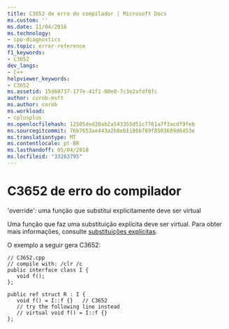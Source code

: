 ```yaml
---
title: C3652 de erro do compilador | Microsoft Docs
ms.custom: ''
ms.date: 11/04/2016
ms.technology:
- cpp-diagnostics
ms.topic: error-reference
f1_keywords:
- C3652
dev_langs:
- C++
helpviewer_keywords:
- C3652
ms.assetid: 15d68737-177e-41f1-80e0-7c3e2afdf0fc
author: corob-msft
ms.author: corob
ms.workload:
- cplusplus
ms.openlocfilehash: 12505ded20ab2a543355d51c7761a7f3acdf9feb
ms.sourcegitcommit: 76b7653ae443a2b8eb1186b789f8503609d6453e
ms.translationtype: MT
ms.contentlocale: pt-BR
ms.lasthandoff: 05/04/2018
ms.locfileid: "33263795"
---
```

# <a name="compiler-error-c3652"></a>C3652 de erro do compilador
'override': uma função que substitui explicitamente deve ser virtual  
  
 Uma função que faz uma substituição explícita deve ser virtual. Para obter mais informações, consulte [substituições explícitas](../../windows/explicit-overrides-cpp-component-extensions.md).  
  
 O exemplo a seguir gera C3652:  
  
```  
// C3652.cpp  
// compile with: /clr /c  
public interface class I {  
   void f();  
};  
  
public ref struct R : I {  
   void f() = I::f {}   // C3652  
   // try the following line instead  
   // virtual void f() = I::f {}  
};  
```